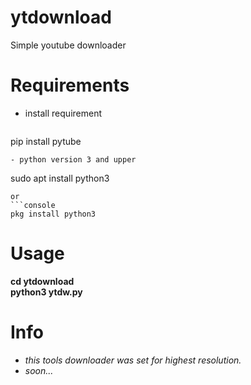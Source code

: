 # ytdownload
Simple youtube downloader

# Requirements
- install requirement
  ```
pip install pytube
  ```
- python version 3 and upper
```
sudo apt install python3
```
or
```console
pkg install python3
```
# Usage
<b>
cd ytdownload<br>
python3 ytdw.py
</b>

# Info
- <i>this tools downloader was set for highest resolution.</i>
- <i>soon...</i>
